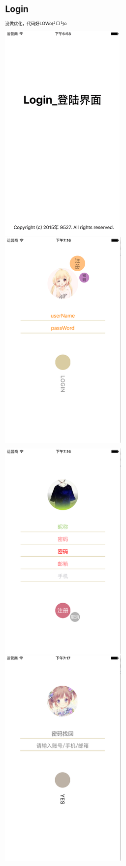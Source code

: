 # Login

没做优化，代码好LOWo(╯□╰)o

![Image](https://raw.githubusercontent.com/Miaolegemi9527/MarkdownPhotos/master/Login/Login.gif)   ![Image](https://raw.githubusercontent.com/Miaolegemi9527/MarkdownPhotos/master/Login/Login2.png)


![Image](https://raw.githubusercontent.com/Miaolegemi9527/MarkdownPhotos/master/Login/Login3.png)  ![Image](https://raw.githubusercontent.com/Miaolegemi9527/MarkdownPhotos/master/Login/Login4.png)
